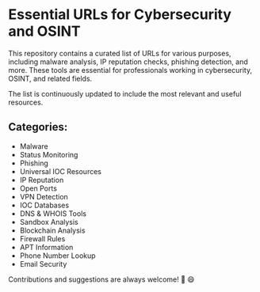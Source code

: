 # Essential URLs for Cybersecurity and OSINT

This repository contains a curated list of URLs for various purposes, including malware analysis, IP reputation checks, phishing detection, and more. These tools are essential for professionals working in cybersecurity, OSINT, and related fields.

The list is continuously updated to include the most relevant and useful resources.

## Categories:
- Malware
- Status Monitoring
- Phishing
- Universal IOC Resources
- IP Reputation
- Open Ports
- VPN Detection
- IOC Databases
- DNS & WHOIS Tools
- Sandbox Analysis
- Blockchain Analysis
- Firewall Rules
- APT Information
- Phone Number Lookup
- Email Security

Contributions and suggestions are always welcome! :rocket: :smile:
